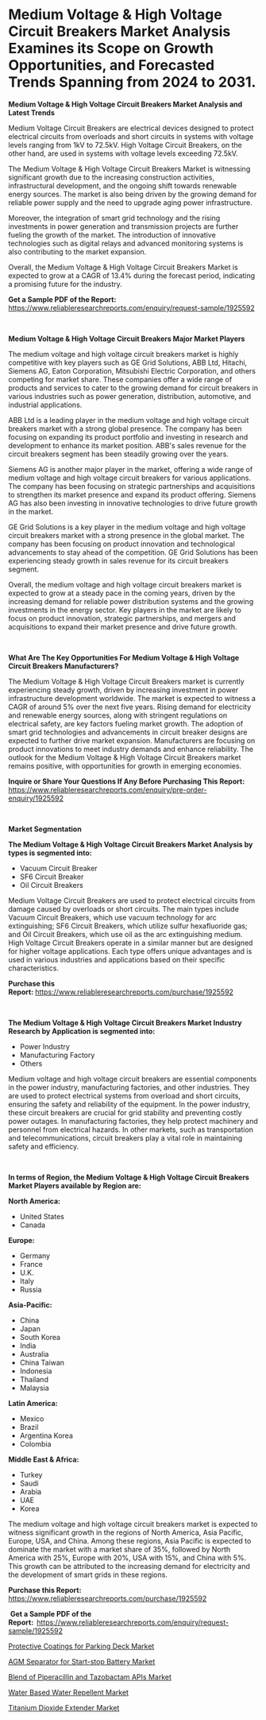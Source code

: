 <p><h1>Medium Voltage & High Voltage Circuit Breakers Market Analysis Examines its Scope on Growth Opportunities, and Forecasted Trends Spanning from 2024 to 2031.</h1></p><p><strong>Medium Voltage & High Voltage Circuit Breakers Market Analysis and Latest Trends</strong></p>
<p><p>Medium Voltage Circuit Breakers are electrical devices designed to protect electrical circuits from overloads and short circuits in systems with voltage levels ranging from 1kV to 72.5kV. High Voltage Circuit Breakers, on the other hand, are used in systems with voltage levels exceeding 72.5kV.</p><p>The Medium Voltage & High Voltage Circuit Breakers Market is witnessing significant growth due to the increasing construction activities, infrastructural development, and the ongoing shift towards renewable energy sources. The market is also being driven by the growing demand for reliable power supply and the need to upgrade aging power infrastructure.</p><p>Moreover, the integration of smart grid technology and the rising investments in power generation and transmission projects are further fueling the growth of the market. The introduction of innovative technologies such as digital relays and advanced monitoring systems is also contributing to the market expansion.</p><p>Overall, the Medium Voltage & High Voltage Circuit Breakers Market is expected to grow at a CAGR of 13.4% during the forecast period, indicating a promising future for the industry.</p></p>
<p><strong>Get a Sample PDF of the Report:&nbsp;</strong> <a href="https://www.reliableresearchreports.com/enquiry/request-sample/1925592">https://www.reliableresearchreports.com/enquiry/request-sample/1925592</a></p>
<p>&nbsp;</p>
<p><strong>Medium Voltage & High Voltage Circuit Breakers Major Market Players</strong></p>
<p><p>The medium voltage and high voltage circuit breakers market is highly competitive with key players such as GE Grid Solutions, ABB Ltd, Hitachi, Siemens AG, Eaton Corporation, Mitsubishi Electric Corporation, and others competing for market share. These companies offer a wide range of products and services to cater to the growing demand for circuit breakers in various industries such as power generation, distribution, automotive, and industrial applications.</p><p>ABB Ltd is a leading player in the medium voltage and high voltage circuit breakers market with a strong global presence. The company has been focusing on expanding its product portfolio and investing in research and development to enhance its market position. ABB's sales revenue for the circuit breakers segment has been steadily growing over the years.</p><p>Siemens AG is another major player in the market, offering a wide range of medium voltage and high voltage circuit breakers for various applications. The company has been focusing on strategic partnerships and acquisitions to strengthen its market presence and expand its product offering. Siemens AG has also been investing in innovative technologies to drive future growth in the market.</p><p>GE Grid Solutions is a key player in the medium voltage and high voltage circuit breakers market with a strong presence in the global market. The company has been focusing on product innovation and technological advancements to stay ahead of the competition. GE Grid Solutions has been experiencing steady growth in sales revenue for its circuit breakers segment.</p><p>Overall, the medium voltage and high voltage circuit breakers market is expected to grow at a steady pace in the coming years, driven by the increasing demand for reliable power distribution systems and the growing investments in the energy sector. Key players in the market are likely to focus on product innovation, strategic partnerships, and mergers and acquisitions to expand their market presence and drive future growth.</p></p>
<p>&nbsp;</p>
<p><strong>What Are The Key Opportunities For Medium Voltage & High Voltage Circuit Breakers Manufacturers?</strong></p>
<p><p>The Medium Voltage & High Voltage Circuit Breakers market is currently experiencing steady growth, driven by increasing investment in power infrastructure development worldwide. The market is expected to witness a CAGR of around 5% over the next five years. Rising demand for electricity and renewable energy sources, along with stringent regulations on electrical safety, are key factors fueling market growth. The adoption of smart grid technologies and advancements in circuit breaker designs are expected to further drive market expansion. Manufacturers are focusing on product innovations to meet industry demands and enhance reliability. The outlook for the Medium Voltage & High Voltage Circuit Breakers market remains positive, with opportunities for growth in emerging economies.</p></p>
<p><strong>Inquire or Share Your Questions If Any Before Purchasing This Report:</strong> <a href="https://www.reliableresearchreports.com/enquiry/pre-order-enquiry/1925592">https://www.reliableresearchreports.com/enquiry/pre-order-enquiry/1925592</a></p>
<p>&nbsp;</p>
<p><strong>Market Segmentation</strong></p>
<p><strong>The Medium Voltage & High Voltage Circuit Breakers Market Analysis by types is segmented into:</strong></p>
<p><ul><li>Vacuum Circuit Breaker</li><li>SF6 Circuit Breaker</li><li>Oil Circuit Breakers</li></ul></p>
<p><p>Medium Voltage Circuit Breakers are used to protect electrical circuits from damage caused by overloads or short circuits. The main types include Vacuum Circuit Breakers, which use vacuum technology for arc extinguishing; SF6 Circuit Breakers, which utilize sulfur hexafluoride gas; and Oil Circuit Breakers, which use oil as the arc extinguishing medium. High Voltage Circuit Breakers operate in a similar manner but are designed for higher voltage applications. Each type offers unique advantages and is used in various industries and applications based on their specific characteristics.</p></p>
<p><strong>Purchase this Report:&nbsp;</strong><a href="https://www.reliableresearchreports.com/purchase/1925592">https://www.reliableresearchreports.com/purchase/1925592</a></p>
<p>&nbsp;</p>
<p><strong>The Medium Voltage & High Voltage Circuit Breakers Market Industry Research by Application is segmented into:</strong></p>
<p><ul><li>Power Industry</li><li>Manufacturing Factory</li><li>Others</li></ul></p>
<p><p>Medium voltage and high voltage circuit breakers are essential components in the power industry, manufacturing factories, and other industries. They are used to protect electrical systems from overload and short circuits, ensuring the safety and reliability of the equipment. In the power industry, these circuit breakers are crucial for grid stability and preventing costly power outages. In manufacturing factories, they help protect machinery and personnel from electrical hazards. In other markets, such as transportation and telecommunications, circuit breakers play a vital role in maintaining safety and efficiency.</p></p>
<p>&nbsp;</p>
<p><strong>In terms of Region, the Medium Voltage & High Voltage Circuit Breakers Market Players available by Region are:</strong></p>
<p>
    <p> <strong> North America: </strong>
        <ul>
            <li>United States</li>
            <li>Canada</li>
        </ul>
        </p> 
    <p> <strong> Europe: </strong>
        <ul>
            <li>Germany</li>
            <li>France</li>
            <li>U.K.</li>
            <li>Italy</li>
            <li>Russia</li>
        </ul>
        </p> 
    <p> <strong> Asia-Pacific: </strong>
        <ul>
            <li>China</li>
            <li>Japan</li>
            <li>South Korea</li>
            <li>India</li>
            <li>Australia</li>
            <li>China Taiwan</li>
            <li>Indonesia</li>
            <li>Thailand</li>
            <li>Malaysia</li>
        </ul>
        </p> 
    <p> <strong> Latin America: </strong>
        <ul>
            <li>Mexico</li>
            <li>Brazil</li>
            <li>Argentina Korea</li>
            <li>Colombia</li>
        </ul>
        </p> 
    <p> <strong> Middle East & Africa: </strong>
        <ul>
            <li>Turkey</li>
            <li>Saudi</li>
            <li>Arabia</li>
            <li>UAE</li>
            <li>Korea</li>
        </ul>
    </p>
    </p>
<p><p>The medium voltage and high voltage circuit breakers market is expected to witness significant growth in the regions of North America, Asia Pacific, Europe, USA, and China. Among these regions, Asia Pacific is expected to dominate the market with a market share of 35%, followed by North America with 25%, Europe with 20%, USA with 15%, and China with 5%. This growth can be attributed to the increasing demand for electricity and the development of smart grids in these regions.</p></p>
<p><strong>Purchase this Report: </strong><a href="https://www.reliableresearchreports.com/purchase/1925592">https://www.reliableresearchreports.com/purchase/1925592</a></p>
<p>&nbsp;<strong>Get a Sample PDF of the Report:&nbsp;&nbsp;</strong><a href="https://www.reliableresearchreports.com/enquiry/request-sample/1925592">https://www.reliableresearchreports.com/enquiry/request-sample/1925592</a></p>
<p><strong></strong></p>
<p><p><a href="https://gratis-rainforest-2ca.notion.site/Protective-Coatings-for-Parking-Deck-Market-Size-Focuses-on-Market-Dynamics-In-Depth-Analysis-and-F-fef15fc1ea60496d83cc0b84393e25b4">Protective Coatings for Parking Deck Market</a></p><p><a href="https://crocus-run-b5a.notion.site/AGM-Separator-for-Start-stop-Battery-Market-Centers-on-Aspects-such-as-Market-Growth-Market-Share--f713a2162ec94198bdc072ef4a050bbd">AGM Separator for Start-stop Battery Market</a></p><p><a href="https://metal-farmhouse-e95.notion.site/Blend-of-Piperacillin-and-Tazobactam-APIs-Market-Size-Growth-Outlook-from-2024-to-2031-projecting--288b11c7940341c9a3181b3653983fd6">Blend of Piperacillin and Tazobactam APIs Market</a></p><p><a href="https://view.publitas.com/reportprime-1/water-based-water-repellent-market-offers-provide-insightful-data-for-the-time-period-from-2024-to-2031-and-also-provide-analysis-based-on-application-type-and-region/">Water Based Water Repellent Market</a></p><p><a href="https://view.publitas.com/reportprime-1/titanium-dioxide-extender-market-research-report-unlocks-analysis-on-the-market-financial-status-market-size-and-market-revenue-upto-2031/">Titanium Dioxide Extender Market</a></p></p>